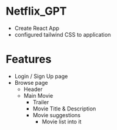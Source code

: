 # Netflix_GPT

- Create React App
- configured tailwind CSS to application

# Features
- Login / Sign Up page
- Browse page 
    - Header
    - Main Movie
        - Trailer
        - Movie Title & Description
        - Movie suggestions
            - Movie list into it